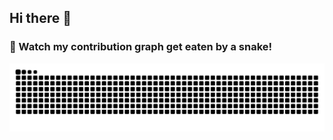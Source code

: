 ## Hi there 👋

<!--
**priyanshutiwari09/priyanshutiwari09** is a ✨ _special_ ✨ repository because its `README.md` (this file) appears on your GitHub profile.

Here are some ideas to get you started:

- 🔭 I’m currently working on ...
- 🌱 I’m currently learning ...
- 👯 I’m looking to collaborate on ...
- 🤔 I’m looking for help with ...
- 💬 Ask me about ...
- 📫 How to reach me: ...
- 😄 Pronouns: ...
- ⚡ Fun fact: ...
-->

### 🐍 Watch my contribution graph get eaten by a snake!

![snake svg](https://github.com/priyanshutiwari09/priyanshutiwari09/blob/output/github-contribution-grid-snake.svg)
